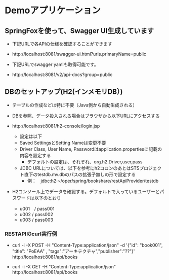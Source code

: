 # Demoアプリケーション

## SpringFoxを使って、Swagger UI生成しています

 - 下記URLで各APIの仕様を確認することができます
 - http://localhost:8081/swagger-ui.html?urls.primaryName=public

 - 下記URLでswagger yamlも取得可能です。
 - http://localhost:8081/v2/api-docs?group=public

## DBのセットアップ(H2(インメモリDB）)

- テーブルの作成などは特に不要（Java側から自動生成される）

- DBを参照、データ投入される場合はブラウザから以下URLにアクセスする
- http://localhost:8081/h2-console/login.jsp
	- 設定は以下
	- Saved SettingsとSetting Nameは変更不要
	- Driver Class, User Name, Passwordはapplication.propertiesに記載の内容を設定する
		- デフォルトの設定は、それぞれ、org.h2.Driver,user,pass
	- JDBC URLについては、以下を参考にh2コロンのあとはSTSプロジェクト直下のtestdb.mv.dbのパスの拡張子無しの形で設定する
		- 例：　jdbc:h2:~/oper/spring/bookshare/restApiProvider/testdb

- H2コンソール上でデータを確認する。デフォルトで入っているユーザーとパスワードは以下のとおり
	- u001　/  pass001
	- u002  /  pass002
	- u003  /  pass003

### RESTAPIのcurl実行例

- curl -i -X POST -H "Content-Type:application/json" -d '{"id": "book001", "title": "PoEAA" , "tags":"アーキテクチャ","publisher":"??"}' http://localhost:8081/api/books

- curl -i -X GET -H "Content-Type:application/json" http://localhost:8081/api/books
